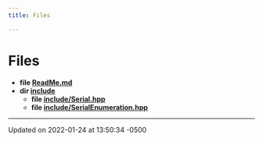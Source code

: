 ```yaml
---
title: Files

---
```


# Files




* **file [ReadMe.md](Files/_read_me_8md.md#file-readme.md)** 
* **dir [include](Files/dir_d44c64559bbebec7f509842c48db8b23.md#dir-include)** 
    * **file [include/Serial.hpp](Files/_serial_8hpp.md#file-serial.hpp)** 
    * **file [include/SerialEnumeration.hpp](Files/_serial_enumeration_8hpp.md#file-serialenumeration.hpp)** 



-------------------------------

Updated on 2022-01-24 at 13:50:34 -0500
